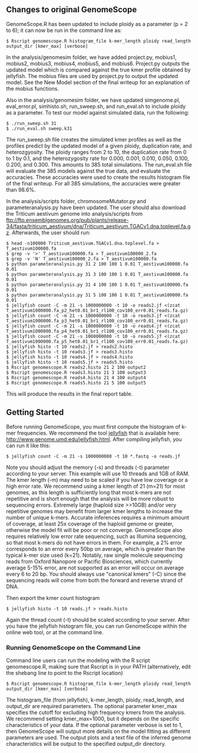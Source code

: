 ## Changes to original GenomeScope
GenomeScope.R has been updated to include ploidy as a parameter (p = 2 to 6); it can now be run in the command line as:

    $ Rscript genomescope.R histogram_file k-mer_length ploidy read_length output_dir [kmer_max] [verbose]

In the analysis/genomesim folder, we have added project.py, mobius1, mobius2, mobius3, mobius4, mobius5, and mobius6. Project.py outputs the updated model which is compared against the true kmer profile obtained by jellyfish. The mobius files are used by project.py to output the updated model. See the New Model section of the final writeup for an explanation of the mobius functions.

Also in the analysis/genomesim folder, we have updated simgenome.pl, eval_error.pl, simhisto.sh, run_sweep.sh, and run_eval.sh to include ploidy as a parameter. To test our model against simulated data, run the following:

    $ ./run_sweep.sh 31
    $ ./run_eval.sh sweep.k31

The run_sweep.sh file creates the simulated kmer profiles as well as the profiles predict by the updated model of a given ploidy, duplication rate, and heterozgyosity. The ploidy ranges from 2 to 10, the duplication rate from 0 to 1 by 0.1, and the heterozygosity rate for 0.000, 0.001, 0.010, 0.050, 0.100, 0.200, and 0.300. This amounts to 385 total simulations. The run_eval.sh file will evaluate the 385 models against the true data, and evaluate the accuracies. These accuracies were used to create the results histogram file of the final writeup. For all 385 simulations, the accuracies were greater than 98.6%.

In the analysis/scripts folder, chromosomeMutator.py and parameteranalysis.py have been updated. The user should also download the Triticum aestivum genome into analysis/scripts from ftp://ftp.ensemblgenomes.org/pub/plants/release-34/fasta/triticum_aestivum/dna/Triticum_aestivum.TGACv1.dna.toplevel.fa.gz. Afterwards, the user should run:

    $ head -n100000 Triticum_aestivum.TGACv1.dna.toplevel.fa > T_aestivum100000.fa
    $ grep -v '>' T_aestivum100000.fa > T_aestivum100000_2.fa
    $ grep -v 'N' T_aestivum100000_2.fa > T_aestivum100000.fa
    $ python parameteranalysis.py 31 2 100 100 1 0.01 T_aestivum100000.fa 0.01
    $ python parameteranalysis.py 31 3 100 100 1 0.01 T_aestivum100000.fa 0.01
    $ python parameteranalysis.py 31 4 100 100 1 0.01 T_aestivum100000.fa 0.01
    $ python parameteranalysis.py 31 5 100 100 1 0.01 T_aestivum100000.fa 0.01
    $ jellyfish count -C -m 21 -s 1000000000 -t 10 -o reads2.jf <(zcat T_aestivum1000000.fa_p2_het0.01_br1_rl100_cov100_err0.01_reads.fa.gz)
    $ jellyfish count -C -m 21 -s 1000000000 -t 10 -o reads3.jf <(zcat T_aestivum1000000.fa_p3_het0.01_br1_rl100_cov100_err0.01_reads.fa.gz)
    $ jellyfish count -C -m 21 -s 1000000000 -t 10 -o reads4.jf <(zcat T_aestivum1000000.fa_p4_het0.01_br1_rl100_cov100_err0.01_reads.fa.gz)
    $ jellyfish count -C -m 21 -s 1000000000 -t 10 -o reads5.jf <(zcat T_aestivum1000000.fa_p5_het0.01_br1_rl100_cov100_err0.01_reads.fa.gz)
    $ jellyfish histo -t 10 reads2.jf > reads2.histo
    $ jellyfish histo -t 10 reads3.jf > reads3.histo
    $ jellyfish histo -t 10 reads4.jf > reads4.histo
    $ jellyfish histo -t 10 reads5.jf > reads5.histo
    $ Rscript genomescope.R reads2.histo 21 2 100 output2
    $ Rscript genomescope.R reads3.histo 21 3 100 output3
    $ Rscript genomescope.R reads4.histo 21 4 100 output4
    $ Rscript genomescope.R reads5.histo 21 5 100 output5

This will produce the results in the final report table. 

## Getting Started

Before running GenomeScope, you must first compute the histogram of k-mer frequencies. We recommend the tool [jellyfish](https://academic.oup.com/bioinformatics/article/27/6/764/234905/A-fast-lock-free-approach-for-efficient-parallel)  that is available here: http://www.genome.umd.edu/jellyfish.html. After compiling jellyfish, you can run it like this:

    $ jellyfish count -C -m 21 -s 1000000000 -t 10 *.fastq -o reads.jf
  
Note you should adjust the memory (-s) and threads (-t) parameter according to your server. This example will use 10 threads and 1GB of RAM. The kmer length (-m) may need to be scaled if you have low coverage or a high error rate. We recommend using a kmer length of 21 (m=21) for most genomes, as this length is sufficiently long that most k-mers are not repetitive and is short enough that the analysis will be more robust to sequencing errors. Extremely large (haploid size >>10GB) and/or very repetitive genomes may benefit from larger kmer lengths to increase the number of unique k-mers. Accurate inferences requires a minimum amount of coverage, at least 25x coverage of the haploid genome or greater, otherwise the model fit will be poor or not converge. GenomeScope also requires relatively low error rate sequencing, such as Illumina sequencing, so that most k-mers do not have errors in them. For example, a 2% error corresponds to an error every 50bp on average, which is greater than the typical k-mer size used (k=21). Notably, raw single molecule sequencing reads from Oxford Nanopore or Pacific Biosciences, which currently average 5-15% error, are not supported as an error will occur on average every 6 to 20 bp. You should always use "canonical kmers" (-C) since the sequencing reads will come from both the forward and reverse strand of DNA.

Then export the kmer count histogram

    $ jellyfish histo -t 10 reads.jf > reads.histo

Again the thread count (-t) should be scaled according to your server. After you have the jellyfish histogram file, you can run GenomeScope within the online web tool, or at the command line.

### Running GenomeScope on the Command Line

Command line users can run the modeling with the R script genomescope.R, making sure that Rscript is in your PATH (alternatively, edit the shebang line to point to the Rscript location)

    $ Rscript genomescope.R histogram_file k-mer_length ploidy read_length output_dir [kmer_max] [verbose]

The histogram_file (from jellyfish), k-mer_length, ploidy, read_length, and output_dir are required parameters. The optional parameter kmer_max specifies the cutoff for excluding high frequency kmers from the analysis. We recommend setting kmer_max=1000, but it depends on the specific characteristics of your data. If the optional parameter verbose is set to 1, then GenomeScope will output more details on the model fitting as different parameters are used. The output plots and a text file of the inferred genome characteristics will be output to the specified output_dir directory.
